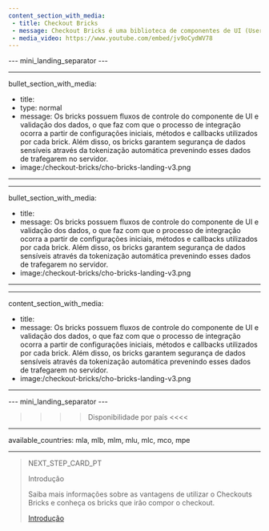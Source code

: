 ```yaml
---
content_section_with_media: 
 - title: Checkout Bricks
 - message: Checkout Bricks é uma biblioteca de componentes de UI (User interface) que tem como objetivo viabilizar uma integração client-side de forma modular por meio de estruturas configuráveis, seguras e com integração simplificada e unificada.
 - media_video: https://www.youtube.com/embed/jv9oCydWV78
---
```


--- mini_landing_separator ---

---
bullet_section_with_media: 
 - title: 
 - type: normal
 - message: Os bricks possuem fluxos de controle do componente de UI e validação dos dados, o que faz com que o processo de integração ocorra a partir de configurações iniciais, métodos e callbacks utilizados por cada brick. Além disso, os bricks garantem segurança de dados sensíveis através da tokenização automática prevenindo esses dados de trafegarem no servidor.
 - image:/checkout-bricks/cho-bricks-landing-v3.png
---

---
bullet_section_with_media: 
 - title: 
 - message: Os bricks possuem fluxos de controle do componente de UI e validação dos dados, o que faz com que o processo de integração ocorra a partir de configurações iniciais, métodos e callbacks utilizados por cada brick. Além disso, os bricks garantem segurança de dados sensíveis através da tokenização automática prevenindo esses dados de trafegarem no servidor.
 - image:/checkout-bricks/cho-bricks-landing-v3.png
---

---
content_section_with_media: 
 - title: 
 - message: Os bricks possuem fluxos de controle do componente de UI e validação dos dados, o que faz com que o processo de integração ocorra a partir de configurações iniciais, métodos e callbacks utilizados por cada brick. Além disso, os bricks garantem segurança de dados sensíveis através da tokenização automática prevenindo esses dados de trafegarem no servidor.
 - image:/checkout-bricks/cho-bricks-landing-v3.png
---

--- mini_landing_separator ---

>>>> Disponibilidade por país <<<<
---
available_countries: mla, mlb, mlm, mlu, mlc, mco, mpe

---

> NEXT_STEP_CARD_PT
>
> Introdução
>
> Saiba mais informações sobre as vantagens de utilizar o Checkouts Bricks e conheça os bricks que irão compor o checkout.
>
> [Introdução](/developers/pt/docs/checkout-bricks-beta/introduction)